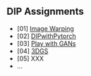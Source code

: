 ## DIP Assignments 
- [01] [Image Warping](01_ImageWarping/)
- [02] [DIPwithPytorch](02_DIPwithPyTorch)
- [03] [Play with GANs](03_Play_with_GANs)
- [04] [3DGS](04_3DGS)
- [05] XXX
- ...
